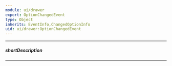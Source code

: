 ```yaml
---
module: ui/drawer
export: OptionChangedEvent
type: Object
inherits: EventInfo,ChangedOptionInfo
uid: ui/drawer:OptionChangedEvent
---
```

---
##### shortDescription
<!-- Description goes here -->

---
<!-- Description goes here -->